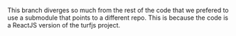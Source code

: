 This branch diverges so much from the rest of the code that we prefered to use a submodule that points to a different repo.
This is because the code is a ReactJS version of the turfjs project.
